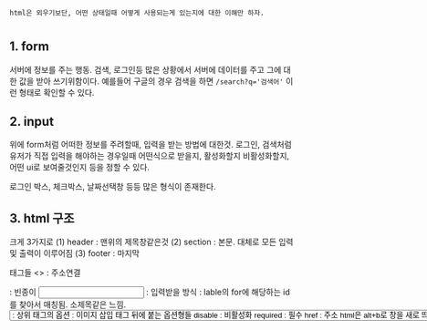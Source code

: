 ```
html은 외우기보단, 어떤 상태일때 어떻게 사용되는게 있는지에 대한 이해만 하자.
```

# <HTML>

## 1. form

서버에 정보를 주는 행동. 검색, 로그인등 많은 상황에서 서버에 데이터를 주고
그에 대한 값을 받아 쓰기위함이다.
예를들어 구글의 경우 검색을 하면 `/search?q='검색어'` 이런 형태로 확인할 수 있다.

## 2. input

위에 form처럼 어떠한 정보를 주려할때, 입력을 받는 방법에 대한것.
로그인, 검색처럼 유저가 직접 입력을 해야하는 경우일때
어떤식으로 받을지, 활성화할지 비활성화할지, 어떤 ui로 보여줄것인지 등을 정할 수 있다.

로그인 박스, 체크박스, 날짜선택창 등등 많은 형식이 존재한다.


## 3. html 구조

크게 3가지로
(1) header  : 맨위의 제목창같은것 
(2) section : 본문. 대체로 모든 입력 및 출력이 이루어짐
(3) footer  : 마지막


태그들 <>
<a>     : 주소연결
<div>   : 빈종이
<input> : 입력받을 방식
<label> : lable의 for에 해당하는 id를 찾아서 매칭됨. 소제목같은 느낌.
<select>: 선택바.
<option>: 상위 태그의 옵션
<img>   : 이미지 삽입 태그

뒤에 붙는 옵션형들
disable     : 비활성화
required    : 필수
href        : 주소


html은 alt+b로 창을 새로 띄어서 바로 확인가능(파이썬의 run 느낌)

# <CSS>

cascading   : 계단식
style sheets: 
-> 스타일을 지정하기 위한 언어이다.

## css의 형태
'선택자'(어떤것을 선택할지) {
    color :  blue;
    font-size : 15px;   (어떻게 지정할지 '선언')
    ('속성')    ('값')
}

## css 정의방법

### 1. 인라인 태그
```html
<h1 style="color : orange; font-size: 100px;">인라인 태그</h1>
```

### 2. 내부 참조
```html
h1 {
    color: orange;
    font-size: 100px;
}
```

모든 선택자에 적용된다(인라인 태그가 있다면 그게 우선시)

### 3. 외부 참조
```html
<link rel="stylesheet" href="test.css">
```
!+tab으로 기존 구조를 만들수있다




선택자는 상속된다(예전의 클래스처럼)
그렇다보니 비어있으면 상위에서 받아오기도한다.

px는 절대크기
vx는 상대크기

색상 키워드는 워드로 색깔
rgb는 숫자조합 RGB
hsl은 색상채도명도로 표현

reative는 자리는 차지한다. (중앙의 비교하기 버튼같이)
absolute는 자리조차도 차지안한다 (우측하단 홈버튼)
sticky는 자치를 차지하는데, 스크롤을 따라다닌다. (광고버튼같은거)